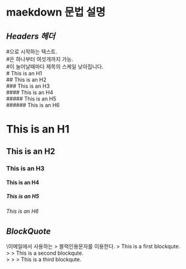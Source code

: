 # maekdown 문법 설명
## _Headers 헤더_
#으로 시작하는 텍스트.<br>
#은 하나부터 여섯개까지 가능.<br>
#이 늘어날때마다 제목의 스케일 낮아집니다.<br>
\# This is an H1<br>
\## This is an H2<br>
\### This is an H3<br>
\#### This is an H4<br>
\##### This is an H5<br>
\###### This is an H6<br>
# This is an H1
## This is an H2
### This is an H3
#### This is an H4
##### This is an H5
###### This is an H6
## _BlockQuote_
\이메일에서 사용하는 > 블럭인용문자를 이용한다.
\> This is a first blockqute.<br>
\>	> This is a second blockqute.<br>
\>	>	> This is a third blockqute.<br>
